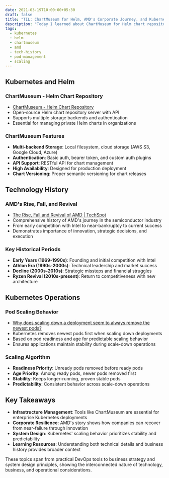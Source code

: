 ```yaml
---
date: 2021-03-19T10:00:00+05:30
draft: false
title: "TIL: ChartMuseum for Helm, AMD's Corporate Journey, and Kubernetes Pod Scaling"
description: "Today I learned about ChartMuseum for Helm chart repositories, AMD's fascinating rise, fall, and revival story, and why Kubernetes removes the newest pods when scaling down."
tags:
  - kubernetes
  - helm
  - chartmuseum
  - amd
  - tech-history
  - pod-management
  - scaling
---
```


## Kubernetes and Helm

### ChartMuseum - Helm Chart Repository
- [ChartMuseum - Helm Chart Repository](https://chartmuseum.com/)
- Open-source Helm chart repository server with API
- Supports multiple storage backends and authentication
- Essential for managing private Helm charts in organizations

### ChartMuseum Features
- **Multi-backend Storage**: Local filesystem, cloud storage (AWS S3, Google Cloud, Azure)
- **Authentication**: Basic auth, bearer token, and custom auth plugins
- **API Support**: RESTful API for chart management
- **High Availability**: Designed for production deployment
- **Chart Versioning**: Proper semantic versioning for chart releases

## Technology History

### AMD's Rise, Fall, and Revival
- [The Rise, Fall and Revival of AMD | TechSpot](https://www.techspot.com/article/2043-amd-rise-fall-revival-history/)
- Comprehensive history of AMD's journey in the semiconductor industry
- From early competition with Intel to near-bankruptcy to current success
- Demonstrates importance of innovation, strategic decisions, and execution

### Key Historical Periods
- **Early Years (1969-1990s)**: Founding and initial competition with Intel
- **Athlon Era (1990s-2000s)**: Technical leadership and market success
- **Decline (2000s-2010s)**: Strategic missteps and financial struggles
- **Ryzen Revival (2010s-present)**: Return to competitiveness with new architecture

## Kubernetes Operations

### Pod Scaling Behavior
- [Why does scaling down a deployment seem to always remove the newest pods?](https://stackoverflow.com/questions/51467314/why-does-scaling-down-a-deployment-seem-to-always-remove-the-newest-pods)
- Kubernetes removes newest pods first when scaling down deployments
- Based on pod readiness and age for predictable scaling behavior
- Ensures applications maintain stability during scale-down operations

### Scaling Algorithm
- **Readiness Priority**: Unready pods removed before ready pods
- **Age Priority**: Among ready pods, newer pods removed first
- **Stability**: Keeps longer-running, proven stable pods
- **Predictability**: Consistent behavior across scale-down operations

## Key Takeaways

- **Infrastructure Management**: Tools like ChartMuseum are essential for enterprise Kubernetes deployments
- **Corporate Resilience**: AMD's story shows how companies can recover from near-failure through innovation
- **System Design**: Kubernetes' scaling behavior prioritizes stability and predictability
- **Learning Resources**: Understanding both technical details and business history provides broader context

These topics span from practical DevOps tools to business strategy and system design principles, showing the interconnected nature of technology, business, and operational considerations.